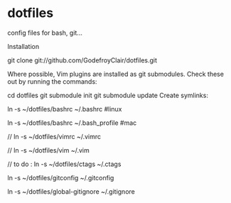 # dotfiles
config files for bash, git...

Installation

git clone git://github.com/GodefroyClair/dotfiles.git

Where possible, Vim plugins are installed as git submodules. Check these out by running the commands:

cd dotfiles
git submodule init
git submodule update
Create symlinks:

ln -s ~/dotfiles/bashrc ~/.bashrc #linux

ln -s ~/dotfiles/bashrc ~/.bash_profile #mac

// ln -s ~/dotfiles/vimrc ~/.vimrc

// ln -s ~/dotfiles/vim ~/.vim

// to do : ln -s ~/dotfiles/ctags ~/.ctags

ln -s ~/dotfiles/gitconfig ~/.gitconfig

ln -s ~/dotfiles/global-gitignore ~/.gitignore
